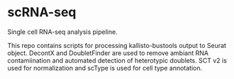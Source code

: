 # scRNA-seq
Single cell RNA-seq analysis pipeline.

This repo contains scripts for processing kallisto-bustools output to Seurat object. DecontX and DoubletFinder are used to remove ambiant RNA contamiination and automated detection of heterotypic doublets. SCT v2 is used for normalization and scType is used for cell type annotation. 
